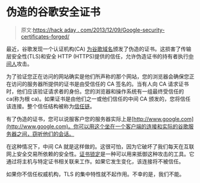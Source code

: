 # 伪造的谷歌安全证书

> 原文:[https://hack aday . com/2013/12/09/Google-security-certificates-forged/](https://hackaday.com/2013/12/09/google-security-certificates-forged/)

最近，谷歌发现一个认证机构(CA) [为谷歌域名](http://googleonlinesecurity.blogspot.com/2013/12/further-improving-digital-certificate.html)颁发了伪造的证书。这损害了传输层安全性(TLS)和安全 HTTP (HTTPS)提供的信任，允许伪造证书的持有者执行[中间人](http://en.wikipedia.org/wiki/Man-in-the-middle_attack)攻击。

为了验证您正在访问的网站确实是他们所声称的那个网站，您的浏览器会确保您正在访问的服务器所提供的证书是由受信任的 CA 签名的。当有人向 CA 请求证书时，他们应该验证请求者的身份。您的浏览器和操作系统有一组最终受信任的 ca(称为根 ca)。如果证书是由他们之一或他们信任的中间 CA 颁发的，您将信任该连接。整个信任结构被称为[信任链](http://en.wikipedia.org/wiki/Chain_of_trust)。

有了伪造的证书，您可以说服客户您的服务器实际上是[http://www.google.com](http://www.google.com)。你可以用这个坐在一个客户端的连接和实际的谷歌服务器之间，窃听他们的会话。

在这种情况下，中间 CA 就是这样做的。这很可怕，因为它破坏了我们每天在互联网上安全交易所依赖的安全性。[证书锁定](https://www.owasp.org/index.php/Certificate_and_Public_Key_Pinning)是一种可以用来抵御这种攻击的工具。它通过将主机与特定证书相关联来工作。如果它发生变化，该连接将不被信任。

如果你不信任权威机构，TLS 的集中特性就不起作用。不幸的是，我们不能。